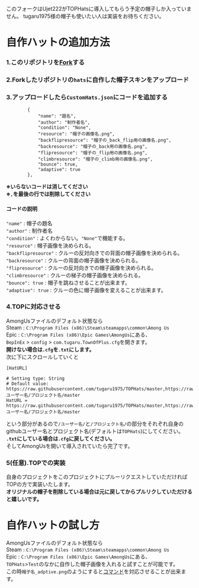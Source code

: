 このフォークはUjet222がTOPHatsに導入してもらう予定の帽子しか入っていません。
tugaru1975様の帽子も使いたい人は実装をお待ちください。

# 自作ハットの追加方法
### 1.このリポジトリを[Fork](https://github.com/tugaru1975/TOPHats/fork)する
### 2.Forkしたリポジトリの`hats`に自作した帽子スキンをアップロード
### 3.アップロードしたら`CustomHats.json`にコードを追加する
```
        {
            "name": "題名",
            "author": "制作者名",
            "condition": "None",
            "resource": "帽子の画像名.png",
            "backflipresource": "帽子の_back_flip用の画像名.png",
            "backresource": "帽子の_back用の画像名.png",
            "flipresource": "帽子の_flip用の画像名.png",
            "climbresource": "帽子の_climb用の画像名.png",
            "bounce": true,
            "adaptive": true
        },
```  
**※いらないコードは消してください**  
**※`,`を最後の行では削除してください**
#### コードの説明
`"name"` : 帽子の題名  
`"author"` : 制作者名  
`"condition"` : よくわからない。`"None"`で機能する。  
`"resource"` : 帽子画像を決められる。  
`"backflipresource"` : クルーの反対向きでの背面の帽子画像を決められる。  
`"backresource"` : クルーの背面の帽子画像を決められる。  
`"flipresource"` : クルーの反対向きでの帽子画像を決められる。  
`"climbresource"` : クルーの梯子の帽子画像を決められる。  
`"bounce": true` : 帽子を跳ねさせることが出来ます。  
`"adaptive": true` : クルーの色に帽子画像を変えることが出来ます。
### 4.TOPに対応させる
AmongUsファイルのデフォルト状態なら  
Steam : `C:\Program Files (x86)\Steam\steamapps\common\Among Us`  
Epic : `C:\Program Files (x86)\Epic Games\AmongUs`にある、  
`BepInEx` > `config` > `com.tugaru.TownOfPlus.cfg`を開きます。  
**開けない場合は`.cfg`を`.txt`にします。**  
次に下にスクロールしていくと
```
[HatURL]

# Setting type: String
# Default value: https://raw.githubusercontent.com/tugaru1975/TOPHats/master,https://raw.githubusercontent.com/ユーザー名/プロジェクト名/master
HatURL = https://raw.githubusercontent.com/tugaru1975/TOPHats/master,https://raw.githubusercontent.com/ユーザー名/プロジェクト名/master
```  
という部分があるので`/ユーザー名/`と`/プロジェクト名/`の部分をそれぞれ自身のgithubユーザー名とプロジェクト名(デフォルトは`TOPHats`)にしてください。  
**`.txt`にしている場合は`.cfg`に戻してください。**  
そしてAmongUsを開いて導入されていたら完了です。
### 5(任意).TOPでの実装
自身のプロジェクトをこのプロジェクトにプルーリクエストしていただければTOPの方で実装いたします。  
**オリジナルの帽子を削除している場合は元に戻してからプルリクしていただけると嬉しいです。**
# 自作ハットの試し方
AmongUsファイルのデフォルト状態なら  
Steam : `C:\Program Files (x86)\Steam\steamapps\common\Among Us`  
Epic : `C:\Program Files (x86)\Epic Games\AmongUs`にある、  
`TOPHats`>`Test`のなかに自作した帽子画像を入れると試すことが可能です。  
この時`帽子名_adptive.png`のようにすると[コマンド](#コードの説明)を対応させることが出来ます。
